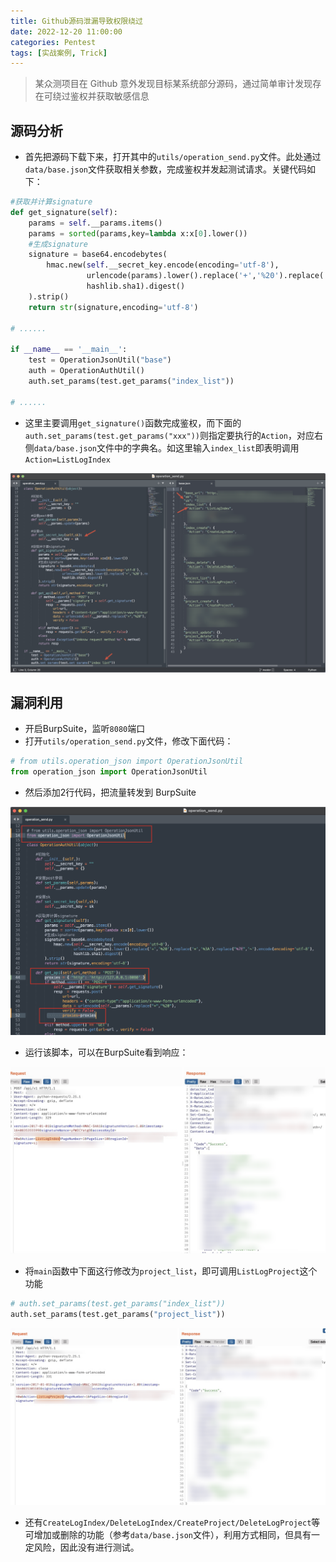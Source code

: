 ```yaml
---
title: Github源码泄漏导致权限绕过
date: 2022-12-20 11:00:00
categories: Pentest
tags: [实战案例, Trick]
---
```


> 某众测项目在 Github 意外发现目标某系统部分源码，通过简单审计发现存在可绕过鉴权并获取敏感信息

## 源码分析

- 首先把源码下载下来，打开其中的`utils/operation_send.py`文件。此处通过`data/base.json`文件获取相关参数，完成鉴权并发起测试请求。关键代码如下：

```python
#获取并计算signature
def get_signature(self):
    params = self.__params.items()
    params = sorted(params,key=lambda x:x[0].lower())
    #生成signature
    signature = base64.encodebytes(
        hmac.new(self.__secret_key.encode(encoding='utf-8'),
                 urlencode(params).lower().replace('+','%20').replace('*','%3A').replace("%7E",'~').encode(encoding='utf-8'),
                 hashlib.sha1).digest()
    ).strip()
    return str(signature,encoding='utf-8')

# ......

if __name__ == '__main__':
    test = OperationJsonUtil("base")
    auth = OperationAuthUtil()
    auth.set_params(test.get_params("index_list"))

# ......
```

- 这里主要调用`get_signature()`函数完成鉴权，而下面的`auth.set_params(test.get_params("xxx"))`则指定要执行的`Action`，对应右侧`data/base.json`文件中的字典名。如这里输入`index_list`即表明调用`Action=ListLogIndex`

![Github源码泄漏导致权限绕过-0](assets/Github源码泄漏导致权限绕过-0.png)

## 漏洞利用

- 开启BurpSuite，监听`8080`端口
- 打开`utils/operation_send.py`文件，修改下面代码：

```python
# from utils.operation_json import OperationJsonUtil
from operation_json import OperationJsonUtil

```

- 然后添加2行代码，把流量转发到 BurpSuite

![Github源码泄漏导致权限绕过-1](assets/Github源码泄漏导致权限绕过-1.png)

- 运行该脚本，可以在BurpSuite看到响应：

![Github源码泄漏导致权限绕过-2](assets/Github源码泄漏导致权限绕过-2.png)

- 将`main`函数中下面这行修改为`project_list`，即可调用`ListLogProject`这个功能

```python
# auth.set_params(test.get_params("index_list"))
auth.set_params(test.get_params("project_list"))
```
![Github源码泄漏导致权限绕过-3](assets/Github源码泄漏导致权限绕过-3.png)

- 还有`CreateLogIndex/DeleteLogIndex/CreateProject/DeleteLogProject`等可增加或删除的功能（参考`data/base.json`文件），利用方式相同，但具有一定风险，因此没有进行测试。
